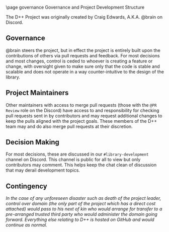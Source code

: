\page governance Governance and Project Development Structure

The D++ Project was originally created by Craig Edwards, A.K.A. @brain on Discord.

## Governance

@brain steers the project, but in effect the project is entirely built upon the contributions of others via pull requests and feedback. For most decisions and most changes, control is ceded to whoever is creating a feature or change, with oversight given to make sure only that the code is stable and scalable and does not operate in a way counter-intuitive to the design of the library.

## Project Maintainers

Other maintainers with access to merge pull requests (those with the `@PR Review` role on the Discord) have access to and responsibility for checking pull requests sent in by contributors and may request additional changes to keep the pulls aligned with the project goals. These members of the D++ team may and do also merge pull requests at their discretion.

## Decision Making

For most decisions, these are discussed in our `#library-development` channel on Discord. This channel is public for all to view but only contributors may comment. This helps keep the chat clean of discussion that may derail development topics.

## Contingency

*In the case of any unforeseen disaster such as death of the project leader, control over domain (the only part of the project which has a direct cost attached) would pass to his next of kin who would arrange for transfer to a pre-arranged trusted third party who would administer the domain going forward. Everything else relating to D++ is hosted on GitHub and would continue as normal.*